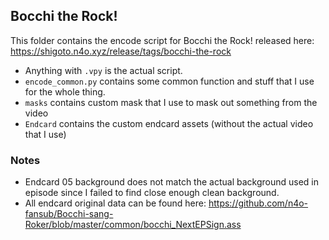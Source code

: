 ## Bocchi the Rock!

This folder contains the encode script for Bocchi the Rock! released here: https://shigoto.n4o.xyz/release/tags/bocchi-the-rock

- Anything with `.vpy` is the actual script.<br />
- `encode_common.py` contains some common function and stuff that I use for the whole thing.
- `masks` contains custom mask that I use to mask out something from the video
- `Endcard` contains the custom endcard assets (without the actual video that I use)

### Notes
- Endcard 05 background does not match the actual background used in episode since I failed to find close enough clean background.
- All endcard original data can be found here: https://github.com/n4o-fansub/Bocchi-sang-Roker/blob/master/common/bocchi_NextEPSign.ass